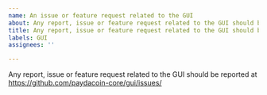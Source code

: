 ```yaml
---
name: An issue or feature request related to the GUI
about: Any report, issue or feature request related to the GUI should be reported at https://github.com/paydacoin-core/gui/issues/
title: Any report, issue or feature request related to the GUI should be reported at https://github.com/paydacoin-core/gui/issues/
labels: GUI
assignees: ''

---
```


Any report, issue or feature request related to the GUI should be reported at
https://github.com/paydacoin-core/gui/issues/
